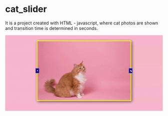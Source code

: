 # cat_slider

It is a project created with HTML - javascript, where cat photos are shown and transition time is determined in seconds.

![](catscreen.gif)
